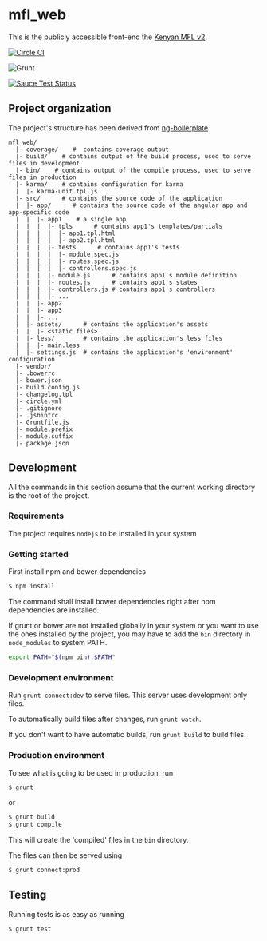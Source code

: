 # mfl_web
This is the publicly accessible front-end the [Kenyan MFL v2](https://github.com/MasterFacilityList/mfl_api).

[![Circle CI](https://circleci.com/gh/MasterFacilityList/mfl_web.svg?style=svg)](https://circleci.com/gh/MasterFacilityList/mfl_web)


![Grunt](https://cdn.gruntjs.com/builtwith.png)


[![Sauce Test Status](https://saucelabs.com/browser-matrix/mfl-public-web.svg)](https://saucelabs.com/u/mfl-public-web)


## Project organization
The project's structure has been derived from [ng-boilerplate](https://github.com/ngbp/ngbp/blob/v0.3.2-release/README.md#overall-directory-structure)

```
mfl_web/
  |- coverage/    #  contains coverage output
  |- build/    # contains output of the build process, used to serve files in development
  |- bin/    # contains output of the compile process, used to serve files in production
  |- karma/    # contains configuration for karma
  |  |- karma-unit.tpl.js
  |- src/      # contains the source code of the application
  |  |- app/      # contains the source code of the angular app and app-specific code
  |  |  |- app1    # a single app
  |  |  |  |- tpls      # contains app1's templates/partials
  |  |  |  |  |- app1.tpl.html
  |  |  |  |  |- app2.tpl.html
  |  |  |  |- tests      # contains app1's tests
  |  |  |  |  |- module.spec.js
  |  |  |  |  |- routes.spec.js
  |  |  |  |  |- controllers.spec.js
  |  |  |  |- module.js      # contains app1's module definition
  |  |  |  |- routes.js      # contains app1's states
  |  |  |  |- controllers.js # contains app1's controllers
  |  |  |  |- ...
  |  |  |- app2
  |  |  |- app3
  |  |  |- ...
  |  |- assets/      # contains the application's assets
  |  |  |- <static files>
  |  |- less/        # contains the application's less files
  |  |  |- main.less
  |  |- settings.js  # contains the application's 'environment' configuration
  |- vendor/
  |- .bowerrc
  |- bower.json
  |- build.config.js
  |- changelog.tpl
  |- circle.yml
  |- .gitignore
  |- .jshintrc
  |- Gruntfile.js
  |- module.prefix
  |- module.suffix
  |- package.json
```


## Development

All the commands in this section assume that the current working directory is the root of the project.

### Requirements
The project requires `nodejs` to be installed in your system

### Getting started
First install npm and bower dependencies

```bash
$ npm install
```

The command shall install bower dependencies right after npm dependencies are installed.

If grunt or bower are not installed globally in your system or you want to use the ones installed by the project,
you may have to add the `bin` directory in `node_modules` to system PATH.

```bash
export PATH="$(npm bin):$PATH"
```

### Development environment
Run `grunt connect:dev` to serve files. This server uses development only files.

To automatically build files after changes, run `grunt watch`.

If you don't want to have automatic builds, run `grunt build` to build files.


### Production environment

To see what is going to be used in production, run

```bash
$ grunt
```

or

```bash
$ grunt build
$ grunt compile
```

This will create the 'compiled' files in the `bin` directory.

The files can then be served using

```bash
$ grunt connect:prod
```


## Testing

Running tests is as easy as running

```bash
$ grunt test
```
